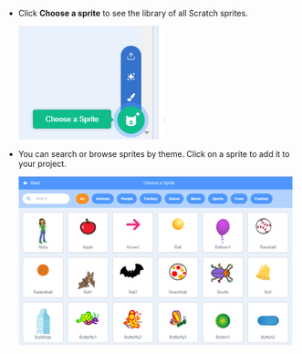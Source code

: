 + Click **Choose a sprite** to see the library of all Scratch sprites.
    
    ![sgrinlun](images/sprite-library.png)

+ You can search or browse sprites by theme. Click on a sprite to add it to your project.
    
    ![sgrinlun](images/sprite-choose.png)
